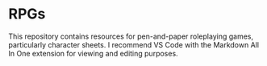 # RPGs
This repository contains resources for pen-and-paper roleplaying games, 
particularly character sheets. I recommend VS Code with the Markdown All In One 
extension for viewing and editing purposes. 
